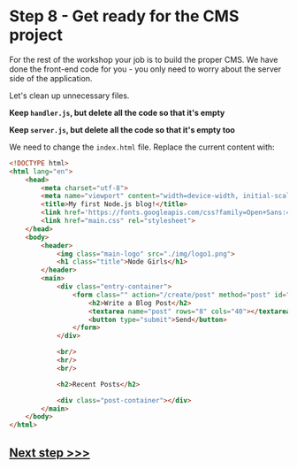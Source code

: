 # Step 8 - Get ready for the CMS project

For the rest of the workshop your job is to build the proper CMS. We have done the front-end code for you - you only need to worry about the server side of the application.

Let's clean up unnecessary files.

**Keep `handler.js`, but delete all the code so that it's empty**

**Keep `server.js`, but delete all the code so that it's empty too**

We need to change the `index.html` file. Replace the current content with:

```html
<!DOCTYPE html>
<html lang="en">
    <head>
        <meta charset="utf-8">
        <meta name="viewport" content="width=device-width, initial-scale=1">
        <title>My first Node.js blog!</title>
        <link href='https://fonts.googleapis.com/css?family=Open+Sans:400,600,300,700' rel='stylesheet' type='text/css'>
        <link href="main.css" rel="stylesheet">
    </head>
    <body>
        <header>
            <img class="main-logo" src="./img/logo1.png">
            <h1 class="title">Node Girls</h1>
        </header>
        <main>
            <div class="entry-container">
                <form class="" action="/create/post" method="post" id="the-form">
                    <h2>Write a Blog Post</h2>
                    <textarea name="post" rows="8" cols="40"></textarea>
                    <button type="submit">Send</button>
                </form>
            </div>

            <br/>
            <hr/>
            <br/>

            <h2>Recent Posts</h2>

            <div class="post-container"></div>
        </main>
    </body>
</html>
```


## [**Next step >>>**](step09.md)
